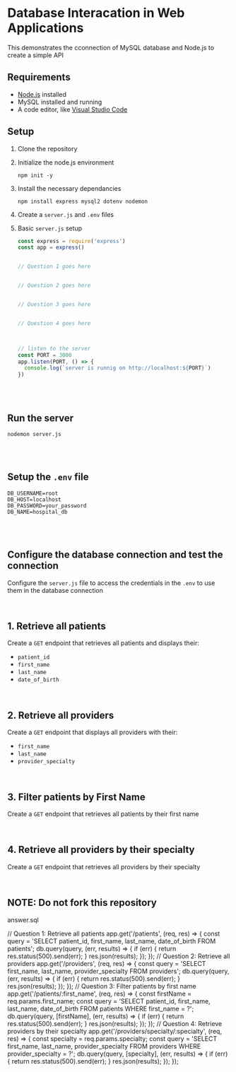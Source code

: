 # Database Interacation in Web Applications

This demonstrates the cconnection of MySQL database and Node.js to create a simple API

## Requirements
- [Node.js](https://nodejs.org/) installed
-  MySQL installed and running
-  A code editor, like [Visual Studio Code](https://code.visualstudio.com/download)

## Setup
1. Clone the repository
2. Initialize the node.js environment
   ```
   npm init -y
   ```
3. Install the necessary dependancies
   ```
   npm install express mysql2 dotenv nodemon
   ```
4. Create a ``` server.js ``` and ```.env``` files
5. Basic ```server.js``` setup
   <br>
   
   ```js
   const express = require('express')
   const app = express()

   
   // Question 1 goes here


   // Question 2 goes here


   // Question 3 goes here


   // Question 4 goes here

   

   // listen to the server
   const PORT = 3000
   app.listen(PORT, () => {
     console.log(`server is runnig on http://localhost:${PORT}`)
   })
   ```
<br><br>

## Run the server
   ```
   nodemon server.js
   ```
<br><br>

## Setup the ```.env``` file
```.env
DB_USERNAME=root
DB_HOST=localhost
DB_PASSWORD=your_password
DB_NAME=hospital_db
```

<br><br>

## Configure the database connection and test the connection
Configure the ```server.js``` file to access the credentials in the ```.env``` to use them in the database connection

<br>

## 1. Retrieve all patients
Create a ```GET``` endpoint that retrieves all patients and displays their:
- ```patient_id```
- ```first_name```
- ```last_name```
- ```date_of_birth```

<br>

## 2. Retrieve all providers
Create a ```GET``` endpoint that displays all providers with their:
- ```first_name```
- ```last_name```
- ```provider_specialty```

<br>

## 3. Filter patients by First Name
Create a ```GET``` endpoint that retrieves all patients by their first name

<br>

## 4. Retrieve all providers by their specialty
Create a ```GET``` endpoint that retrieves all providers by their specialty

<br>


## NOTE: Do not fork this repository

answer.sql

// Question 1: Retrieve all patients
app.get('/patients', (req, res) => {
    const query = 'SELECT patient_id, first_name, last_name, date_of_birth FROM patients';
    db.query(query, (err, results) => {
        if (err) {
            return res.status(500).send(err);
        }
        res.json(results);
    });
});
// Question 2: Retrieve all providers
app.get('/providers', (req, res) => {
    const query = 'SELECT first_name, last_name, provider_specialty FROM providers';
    db.query(query, (err, results) => {
        if (err) {
            return res.status(500).send(err);
        }
        res.json(results);
    });
});
// Question 3: Filter patients by first name
app.get('/patients/:first_name', (req, res) => {
    const firstName = req.params.first_name;
    const query = 'SELECT patient_id, first_name, last_name, date_of_birth FROM patients WHERE first_name = ?';
    db.query(query, [firstName], (err, results) => {
        if (err) {
            return res.status(500).send(err);
        }
        res.json(results);
    });
});
// Question 4: Retrieve providers by their specialty
app.get('/providers/specialty/:specialty', (req, res) => {
    const specialty = req.params.specialty;
    const query = 'SELECT first_name, last_name, provider_specialty FROM providers WHERE provider_specialty = ?';
    db.query(query, [specialty], (err, results) => {
        if (err) {
            return res.status(500).send(err);
        }
        res.json(results);
    });
});
